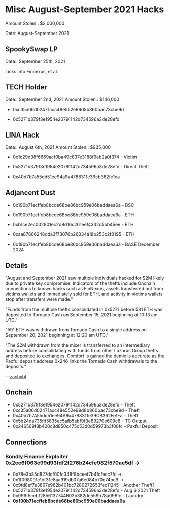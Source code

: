 # Misc August-September 2021 Hacks

Amount Stolen:: $2,000,000

Date: August-September 2021



## SpookySwap LP

Date:: September 25th, 2021

Links into Finnexus, et al.



## TECH Holder
Date:: September 2nd, 2021
Amount Stolen:: $146,000

- 0xc35a06d02471acc48e552e99d8b860bac73cbe9d

- 0x5271b379f3e1954e20791142d734596a3de28efd




## LINA Hack
Date:: August 6th, 2021
Amount Stolen:: $935,000

- 0x1c29d38f6669acf0ba49c837e3188f9ab2a0f374 - Victim

- 0x5271b379f3e1954e20791142d734596a3de28efd - Direct Theft

- 0x40d7b7a55dd51ee94a9a4788311e39cb362fe1ea



## Adjancent Dust

- 0x190b71ecffeb8bcde68be86bc959e06baddaea6a - BSC

- 0x190b71ecffeb8bcde68be86bc959e06baddaea6a - ETH
- 0xb1ce2ec002801ec2d8d16c261eef4332c5bb45ee - ETH
- 0xaa87866248dda3f73076b26334a18b253c2f8195 - ETH
- 0x190b71ecffeb8bcde68be86bc959e06baddaea6a - BASE December 2024



## Details

"August and September 2021 saw multiple individuals hacked for $2M likely due to private key compromise. Indicators of the thefts include Onchain connections to known hacks such as FinNexus, assets transferred out from victims wallets and immediately sold for ETH, and activity in victims wallets stop after transfers were made."

"Funds from the multiple thefts consolidated in 0x5271 before 581 ETH was deposited to Tornado Cash on September 15, 2021 beginning at 10:13 am UTC."

"591 ETH was withdrawn from Tornado Cash to a single address on September 20, 2021 beginning at 12:20 am UTC."

"The $2M withdrawn from the mixer is transferred to an intermediary address before consolidating with funds from other Lazarus Group thefts and deposited to exchanges. Comfort is gained the demix is accurate as the Paxful deposit address 0x246 links the Tornado Cash withdrawals to the deposits."

—[zachxbt](https://zachxbt.mirror.xyz/B0-UJtxN41cJhpPtKv0v2LZ8u-0PwZ4ecMPEdX4l8vE)


## Onchain
- 0x5271b379f3e1954e20791142d734596a3de28efd - Theft
- 0xc35a06d02471acc48e552e99d8b860bac73cbe9d - Theft
- 0x40d7b7A55dd51ee94A9a4788311e39CB362Fe1Ea - Theft
- 0x5b24da735fd5835ec5afb5abf9f3e89270e609c8 - TC Output
- 0x246569f8b420c8d850c475c53d0d59973b3f08fc - Paxful Deposit



## Connections


### Bondly Finance Exploiter 0x2ee6f063e99d93fdf2f276b24cfe982f570ae5df ->

- 0x78e3b85d827dcf00fc348f8bceef7b4fcfecc7fc ->
- 0x1f098091c1bf31e8aa919db07a6e084b70c74bc9 ->
- 0x9fd8ef7e3867e962b401bc7289272653fec11245 - Another Theft?
- 0x5271b379f3e1954e20791142d734596a3de28efd - Aug 6 2021 Theft
- 0x996f5ccbf2856137744603b382de559b78a096fc - Laundry
- **0x190b71ecffeb8bcde68be86bc959e06baddaea6a**


